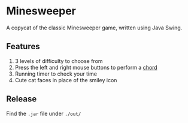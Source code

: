 # Minesweeper
A copycat of the classic Minesweeper game, written using Java Swing. 

## Features
1. 3 levels of difficulty to choose from 
2. Press the left and right mouse buttons to perform a [chord](http://www.minesweeper.info/wiki/Chord)
3. Running timer to check your time
4. Cute cat faces in place of the smiley icon

## Release
Find the `.jar` file under `./out/`
